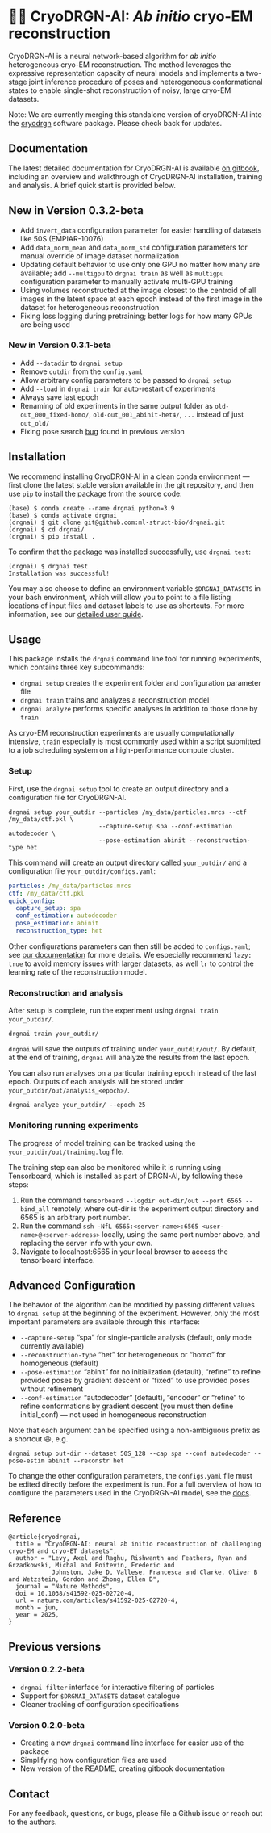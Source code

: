 # :dragon::robot: CryoDRGN-AI: _Ab initio_ cryo-EM reconstruction #

CryoDRGN-AI is a neural network-based algorithm for _ab initio_ heterogeneous cryo-EM reconstruction.
The method leverages the expressive representation capacity of neural models and implements a
two-stage joint inference procedure of poses and heterogeneous conformational states to enable single-shot
reconstruction of noisy, large cryo-EM datasets. 

Note: We are currently merging this standalone version of cryoDRGN-AI into the [cryodrgn](https://github.com/ml-struct-bio/cryodrgn) software package. Please check back for updates. 

## Documentation ##

The latest detailed documentation for CryoDRGN-AI is available [on gitbook](https://ez-lab.gitbook.io/drgn-ai/), 
including an overview and walkthrough of CryoDRGN-AI installation, training and analysis. A brief quick start is
provided below.


## New in Version 0.3.2-beta ##

 - Add `invert_data` configuration parameter for easier handling of datasets like 50S (EMPIAR-10076)
 - Add `data_norm_mean` and `data_norm_std` configuration parameters for manual override of image dataset normalization
 - Updating default behavior to use only one GPU no matter how many are available; add `--multigpu` to `drgnai train`
   as well as `multigpu` configuration parameter to manually activate multi-GPU training
 - Using volumes reconstructed at the image closest to the centroid of all images in the latent space at each epoch
   instead of the first image in the dataset for heterogeneous reconstruction
 - Fixing loss logging during pretraining; better logs for how many GPUs are being used


### New in Version 0.3.1-beta ###

 - Add `--datadir` to `drgnai setup`
 - Remove `outdir` from the `config.yaml`
 - Allow arbitrary config parameters to be passed to `drgnai setup`
 - Add `--load` in `drgnai train` for auto-restart of experiments
 - Always save last epoch
 - Renaming of old experiments in the same output folder as `old-out_000_fixed-homo/`, `old-out_001_abinit-het4/`, `...`
   instead of just `out_old/`
 - Fixing pose search [bug](https://github.com/ml-struct-bio/drgnai-internal/issues/123) found in previous version


## Installation ##

We recommend installing CryoDRGN-AI in a clean conda environment — first clone the latest stable version available in 
the git repository, and then use `pip` to install the package from the source code:

    (base) $ conda create --name drgnai python=3.9
    (base) $ conda activate drgnai
    (drgnai) $ git clone git@github.com:ml-struct-bio/drgnai.git
    (drgnai) $ cd drgnai/
    (drgnai) $ pip install . 

To confirm that the package was installed successfully, use `drgnai test`:

```
(drgnai) $ drgnai test
Installation was successful!
```

You may also choose to define an environment variable `$DRGNAI_DATASETS` in your bash environment, which will allow you
to point to a file listing locations of input files and dataset labels to use as shortcuts. For more information, 
see our [detailed user guide](https://ez-lab.gitbook.io/drgn-ai/).


## Usage ##

This package installs the `drgnai` command line tool for running experiments, which contains three key subcommands:

 - `drgnai setup` creates the experiment folder and configuration parameter file
 - `drgnai train` trains and analyzes a reconstruction model
 - `drgnai analyze` performs specific analyses in addition to those done by `train`

As cryo-EM reconstruction experiments are usually computationally intensive, `train` especially is most
commonly used within a script submitted to a job scheduling system on a high-performance compute cluster.


### Setup ###

First, use the `drgnai setup` tool to create an output directory and a configuration file for CryoDRGN-AI. 

```
drgnai setup your_outdir --particles /my_data/particles.mrcs --ctf /my_data/ctf.pkl \
                         --capture-setup spa --conf-estimation autodecoder \
                         --pose-estimation abinit --reconstruction-type het                               
```

This command will create an output directory called `your_outdir/` and a configuration file `your_outdir/configs.yaml`:

```yaml
particles: /my_data/particles.mrcs
ctf: /my_data/ctf.pkl
quick_config:
  capture_setup: spa
  conf_estimation: autodecoder
  pose_estimation: abinit
  reconstruction_type: het
```

Other configurations parameters can then still be added to `configs.yaml`;
see [our documentation](https://ez-lab.gitbook.io/drgn-ai/full-documentation) for more details.
We especially recommend `lazy: true` to avoid memory issues with larger datasets, as well `lr` to control the 
learning rate of the reconstruction model.


### Reconstruction and analysis ###

After setup is complete, run the experiment using `drgnai train your_outdir/`. 

```
drgnai train your_outdir/
```

`drgnai` will save the outputs of training under `your_outdir/out/`.
By default, at the end of training, `drgnai` will analyze the results from the last epoch. 


You can also run analyses on a particular training epoch instead of the last epoch.
Outputs of each analysis will be stored under `your_outdir/out/analysis_<epoch>/`.

```
drgnai analyze your_outdir/ --epoch 25
```


### Monitoring running experiments ###

The progress of model training can be tracked using the `your_outdir/out/training.log` file.

The training step can also be monitored while it is running using Tensorboard, which is installed as part of DRGN-AI,
by following these steps:

1. Run the command `tensorboard --logdir out-dir/out --port 6565 --bind_all` remotely, where out-dir is the experiment 
output directory and 6565 is an arbitrary port number.
2. Run the command `ssh -NfL 6565:<server-name>:6565 <user-name>@<server-address>` locally, using the same port number 
   above, and replacing the server info with your own.
3. Navigate to localhost:6565 in your local browser to access the tensorboard interface.


## Advanced Configuration ##

The behavior of the algorithm can be modified by passing different values to `drgnai setup` at the beginning of the
experiment. However, only the most important parameters are available through this interface:

 - `--capture-setup` “spa” for single-particle analysis (default, only mode currently available)
 - `--reconstruction-type` “het” for heterogeneous or “homo” for homogeneous (default)
 - `--pose-estimation` “abinit” for no initialization (default), “refine” to refine provided poses by gradient
                       descent or “fixed” to use provided poses without refinement
 - `--conf-estimation` “autodecoder” (default), “encoder” or “refine” to refine conformations by
                       gradient descent (you must then define initial_conf) — not used in homogeneous reconstruction

Note that each argument can be specified using a non-ambiguous prefix as a shortcut 😃, e.g.
```
drgnai setup out-dir --dataset 50S_128 --cap spa --conf autodecoder --pose-estim abinit --reconstr het
```

To change the other configuration parameters, the `configs.yaml` file must be edited directly before the experiment
is run. For a full overview of how to configure the parameters used in the CryoDRGN-AI model, see the
[docs](https://ez-lab.gitbook.io/drgn-ai/configuration).


## Reference ##

```
@article{cryodrgnai,
  title = "CryoDRGN-AI: neural ab initio reconstruction of challenging cryo-EM and cryo-ET datasets",
  author = "Levy, Axel and Raghu, Rishwanth and Feathers, Ryan and Grzadkowski, Michal and Poitevin, Frederic and
            Johnston, Jake D, Vallese, Francesca and Clarke, Oliver B and Wetzstein, Gordon and Zhong, Ellen D",
  journal = "Nature Methods",
  doi = 10.1038/s41592-025-02720-4,
  url = nature.com/articles/s41592-025-02720-4,
  month = jun,
  year = 2025,
}
```


## Previous versions ##

### Version 0.2.2-beta ###

 - `drgnai filter` interface for interactive filtering of particles
 - Support for `$DRGNAI_DATASETS` dataset catalogue
 - Cleaner tracking of configuration specifications

### Version 0.2.0-beta ###

 - Creating a new `drgnai` command line interface for easier use of the package
 - Simplifying how configuration files are used
 - New version of the README, creating gitbook documentation


## Contact ##

For any feedback, questions, or bugs, please file a Github issue or reach out to the authors.
